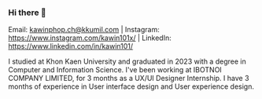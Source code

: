 ### Hi there 👋
Email: kawinphop.ch@kkumil.com | Instagram: https://www.instagram.com/kawin101x/ | LinkedIn: https://www.linkedin.com/in/kawin101/

I studied at Khon Kaen University and graduated in 2023 with a degree in Computer and Information Science. I've been working at IBOTNOI COMPANY LIMITED, for 3 months as a UX/UI Designer Internship. I have 3 months of experience in User interface design and User experience design.
